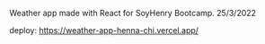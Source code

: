 Weather app made with React for SoyHenry Bootcamp. 25/3/2022

deploy: https://weather-app-henna-chi.vercel.app/
